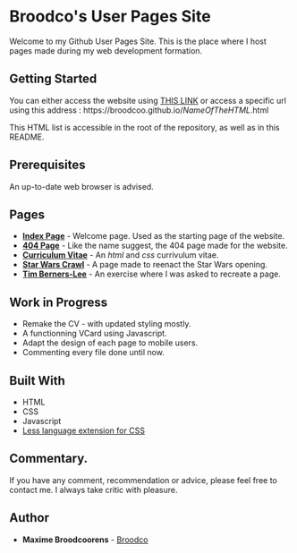 # Broodco's User Pages Site

Welcome to my Github User Pages Site. This is the place where I host pages made during my web development formation.

## Getting Started

You can either access the website using [THIS LINK](https://broodco.github.io/index.html) or access a specific url using this address : ht<span>tps://</span>broodcoo.github.io/*NameOfTheHTML*.html

This HTML list is accessible in the root of the repository, as well as in this README.

## Prerequisites

An up-to-date web browser is advised. 

## Pages

* [**Index Page**](https://broodco.github.io/index.html) - Welcome page. Used as the starting page of the website.
* [**404 Page**](https://broodco.github.io/404.html) - Like the name suggest, the 404 page made for the website.
* [**Curriculum Vitae**](https://broodco.github.io/curriculumvitae.html) - An *html* and *css* currivulum vitae.
* [**Star Wars Crawl**](https://broodco.github.io/starwars.html) - A page made to reenact the Star Wars opening.
* [**Tim Berners-Lee**](https://broodco.github.io/tim.html) - An exercise where I was asked to recreate a page.

## Work in Progress

* Remake the CV - with updated styling mostly.
* A functionning VCard using Javascript.
* Adapt the design of each page to mobile users.
* Commenting every file done until now.

## Built With

* HTML
* CSS 
* Javascript
* [Less language extension for CSS](https://lesscss.org)

## Commentary.

If you have any comment, recommendation or advice, please feel free to contact me. I always take critic with pleasure.

## Author

* **Maxime Broodcoorens** - [Broodco](https://github.com/Broodco)
